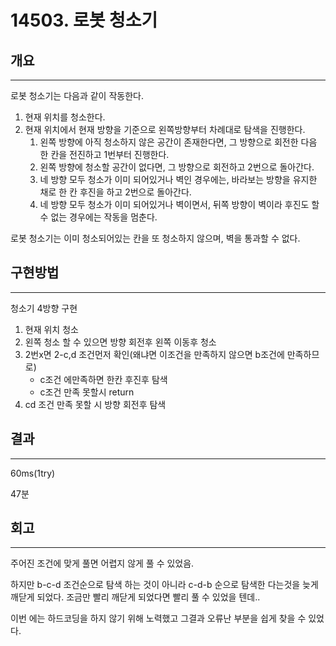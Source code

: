# 14503. 로봇 청소기




## 개요

---



로봇 청소기는 다음과 같이 작동한다.

1. 현재 위치를 청소한다.
2. 현재 위치에서 현재 방향을 기준으로 왼쪽방향부터 차례대로 탐색을 진행한다.
   1. 왼쪽 방향에 아직 청소하지 않은 공간이 존재한다면, 그 방향으로 회전한 다음 한 칸을 전진하고 1번부터 진행한다.
   2. 왼쪽 방향에 청소할 공간이 없다면, 그 방향으로 회전하고 2번으로 돌아간다.
   3. 네 방향 모두 청소가 이미 되어있거나 벽인 경우에는, 바라보는 방향을 유지한 채로 한 칸 후진을 하고 2번으로 돌아간다.
   4. 네 방향 모두 청소가 이미 되어있거나 벽이면서, 뒤쪽 방향이 벽이라 후진도 할 수 없는 경우에는 작동을 멈춘다.

로봇 청소기는 이미 청소되어있는 칸을 또 청소하지 않으며, 벽을 통과할 수 없다.

## 구현방법

---

청소기 4방향 구현 

1. 현재 위치 청소
2. 왼쪽 청소 할 수 있으면 방향 회전후 왼쪽 이동후 청소
3. 2번x면 2-c,d 조건먼저 확인(왜냐면 이조건을 만족하지 않으면 b조건에 만족하므로)
   - c조건 에만족하면 한칸 후진후 탐색
   - c조건 만족 못할시 return
4. cd 조건 만족 못할 시 방향 회전후 탐색





 

## 결과

---

60ms(1try)

47분

## 회고

---

주어진 조건에 맞게 풀면 어렵지 않게 풀 수 있었음.

하지만 b-c-d 조건순으로 탐색 하는 것이 아니라 c-d-b 순으로 탐색한 다는것을 늦게 깨닫게 되었다. 조금만 빨리 깨닫게 되었다면 빨리 풀 수 있었을 텐데.. 

이번 에는 하드코딩을 하지 않기 위해 노력했고 그결과 오류난 부분을 쉽게 찾을 수 있었다.